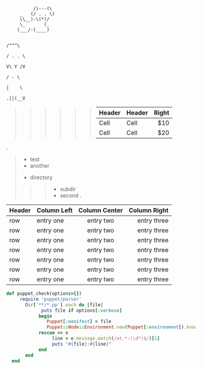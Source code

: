 ````
          /)---(\ 
     _   (/ . . \)
     \\__)-\(*)/  
     \_       (_                    
    (___/-(____)                  
````

                                                                                                                  /^^^\
                                                                                                                 / . . \ 
                                                                                                                 V\ Y /V
                                                                                                                  / - \
                                                                                                                  |    \
                                                                                                                 .||(__V
>    >    >    >    >    > | **Header** | **Header** | Right  |
>    >    >    >    >    > |   ------   | ---------- | -----: |
>    >    >    >    >    > |    Cell    |    Cell    |   $10  |
>    >    >    >    >    > |    Cell    |    Cell    |   $20  |

. 

> + test
> + another
> * directory
> > > * subdir
> > > * second
.


**Header**     | Column Left   | Column Center    | Column Right
-------------- | :-----------  | :------------:   | ------------:
row            | entry one     | entry two        | entry three
row            | entry one     | entry two        | entry three
row            | entry one     | entry two        | entry three
row            | entry one     | entry two        | entry three
row            | entry one     | entry two        | entry three
row            | entry one     | entry two        | entry three
row            | entry one     | entry two        | entry three



```` ruby
def puppet_check(options={})
     require 'puppet/parser'
       Dir['**/*.pp'].each do |file|
             puts file if options[:verbose]
            begin
               Puppet[:manifest] = file
               Puppet::Node::Environment.new(Puppet[:environment]).known_resource_types.clear
            rescue => e
                 line = e.message.match(/at.*:(\d*)$/)[1]
                 puts "#{file}:#{line}"
            end
       end
  end
````
